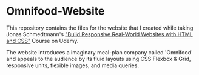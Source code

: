 # Omnifood-Website
This repository contains the files for the website that I created while taking Jonas Schmedtmann's ["Build Responsive Real-World Websites with HTML and CSS"](https://www.udemy.com/course/design-and-develop-a-killer-website-with-html5-and-css3/?couponCode=ACCAGE0923) Course on Udemy.

The website introduces a imaginary meal-plan company called 'Omnifood' and appeals to the audience by its fluid layouts using CSS Flexbox & Grid, responsive units, flexible images, and media queries.
